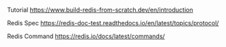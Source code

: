 Tutorial
https://www.build-redis-from-scratch.dev/en/introduction

Redis Spec
https://redis-doc-test.readthedocs.io/en/latest/topics/protocol/

Redis Command
https://redis.io/docs/latest/commands/

